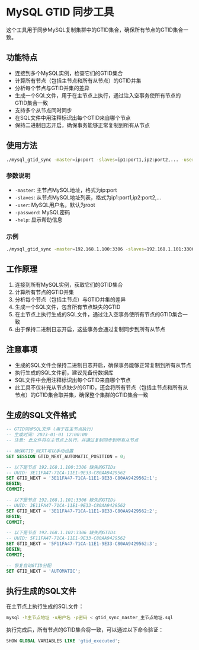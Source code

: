# MySQL GTID 同步工具

这个工具用于同步MySQL复制集群中的GTID集合，确保所有节点的GTID集合一致。

## 功能特点

- 连接到多个MySQL实例，检查它们的GTID集合
- 计算所有节点（包括主节点和所有从节点）的GTID并集
- 分析每个节点与GTID并集的差异
- 生成一个SQL文件，用于在主节点上执行，通过注入空事务使所有节点的GTID集合一致
- 支持多个从节点同时同步
- 在SQL文件中用注释标识出每个GTID来自哪个节点
- 保持二进制日志开启，确保事务能够正常复制到所有从节点

## 使用方法

```bash
./mysql_gtid_sync -master=ip:port -slaves=ip1:port1,ip2:port2,... -user=用户名 -password=密码
```

### 参数说明

- `-master`: 主节点MySQL地址，格式为ip:port
- `-slaves`: 从节点MySQL地址列表，格式为ip1:port1,ip2:port2,...
- `-user`: MySQL用户名，默认为root
- `-password`: MySQL密码
- `-help`: 显示帮助信息

### 示例

```bash
./mysql_gtid_sync -master=192.168.1.100:3306 -slaves=192.168.1.101:3306,192.168.1.102:3306 -user=root -password=password123
```

## 工作原理

1. 连接到所有MySQL实例，获取它们的GTID集合
2. 计算所有节点的GTID并集
3. 分析每个节点（包括主节点）与GTID并集的差异
4. 生成一个SQL文件，包含所有节点缺失的GTID
5. 在主节点上执行生成的SQL文件，通过注入空事务使所有节点的GTID集合一致
6. 由于保持二进制日志开启，这些事务会通过复制同步到所有从节点

## 注意事项

- 生成的SQL文件会保持二进制日志开启，确保事务能够正常复制到所有从节点
- 执行生成的SQL文件前，建议先备份数据库
- SQL文件中会用注释标识出每个GTID来自哪个节点
- 此工具不仅补充从节点缺少的GTID，还会将所有节点（包括主节点和所有从节点）的GTID集合取并集，确保整个集群的GTID集合一致

## 生成的SQL文件格式

```sql
-- GTID同步SQL文件 (用于在主节点执行)
-- 生成时间: 2023-01-01 12:00:00
-- 注意: 此文件将在主节点上执行，并通过复制同步到所有从节点

-- 确保GTID_NEXT可以手动设置
SET SESSION GTID_NEXT_AUTOMATIC_POSITION = 0;

-- 以下是节点 192.168.1.100:3306 缺失的GTIDs
-- UUID: 3E11FA47-71CA-11E1-9E33-C80AA9429562
SET GTID_NEXT = '3E11FA47-71CA-11E1-9E33-C80AA9429562:1';
BEGIN;
COMMIT;

-- 以下是节点 192.168.1.101:3306 缺失的GTIDs
-- UUID: 3E11FA47-71CA-11E1-9E33-C80AA9429562
SET GTID_NEXT = '3E11FA47-71CA-11E1-9E33-C80AA9429562:2';
BEGIN;
COMMIT;

-- 以下是节点 192.168.1.102:3306 缺失的GTIDs
-- UUID: 5F11FA47-71CA-11E1-9E33-C80AA9429562
SET GTID_NEXT = '5F11FA47-71CA-11E1-9E33-C80AA9429562:3';
BEGIN;
COMMIT;

-- 恢复自动GTID分配
SET GTID_NEXT = 'AUTOMATIC';
```

## 执行生成的SQL文件

在主节点上执行生成的SQL文件：

```bash
mysql -h主节点地址 -u用户名 -p密码 < gtid_sync_master_主节点地址.sql
```

执行完成后，所有节点的GTID集合将一致，可以通过以下命令验证：

```sql
SHOW GLOBAL VARIABLES LIKE 'gtid_executed';
```